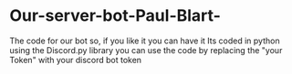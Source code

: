 # Our-server-bot-Paul-Blart-
The code for our bot so, if you like it you can have it
Its coded in python using the Discord.py library
you can use the code by replacing the "your Token" with your discord bot token
